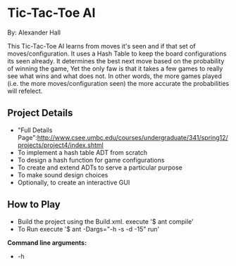 Tic-Tac-Toe AI
=================

By: Alexander Hall

This Tic-Tac-Toe AI learns from moves it's seen and if that set of moves/configuration. It uses a Hash Table to keep the board configurations its seen already. It determines the best next move based on the probability of winning the game, Yet the only faw is that it takes a few games to really see what wins and what does not. In other words, the more games played (i.e. the more moves/configuration seen) the more accurate the probabilities will refelect.

Project Details
-----------

* "Full Details Page":http://www.csee.umbc.edu/courses/undergraduate/341/spring12/projects/project4/index.shtml
* To implement a hash table ADT from scratch
* To design a hash function for game configurations 
* To create and extend ADTs to serve a particular purpose
* To make sound design choices
* Optionally, to create an interactive GUI

How to Play
-----------

* Build the project using the Build.xml. execute '$ ant compile'
* To Run execute '$ ant -Dargs="-h -s -d -15" run'

**Command line arguments:**
* -h 
 